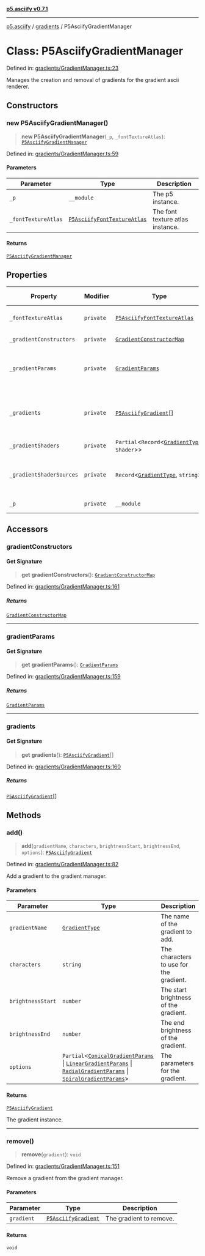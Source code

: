 [**p5.asciify v0.7.1**](../../../README.md)

***

[p5.asciify](../../../README.md) / [gradients](../README.md) / P5AsciifyGradientManager

# Class: P5AsciifyGradientManager

Defined in: [gradients/GradientManager.ts:23](https://github.com/humanbydefinition/p5-asciify/blob/74676f4db3015ac640595dd75ed3e2367cf4cb62/src/lib/gradients/GradientManager.ts#L23)

Manages the creation and removal of gradients for the gradient ascii renderer.

## Constructors

### new P5AsciifyGradientManager()

> **new P5AsciifyGradientManager**(`_p`, `_fontTextureAtlas`): [`P5AsciifyGradientManager`](P5AsciifyGradientManager.md)

Defined in: [gradients/GradientManager.ts:59](https://github.com/humanbydefinition/p5-asciify/blob/74676f4db3015ac640595dd75ed3e2367cf4cb62/src/lib/gradients/GradientManager.ts#L59)

#### Parameters

| Parameter | Type | Description |
| ------ | ------ | ------ |
| `_p` | `__module` | The p5 instance. |
| `_fontTextureAtlas` | [`P5AsciifyFontTextureAtlas`](../../../classes/P5AsciifyFontTextureAtlas.md) | The font texture atlas instance. |

#### Returns

[`P5AsciifyGradientManager`](P5AsciifyGradientManager.md)

## Properties

| Property | Modifier | Type | Default value | Description | Defined in |
| ------ | ------ | ------ | ------ | ------ | ------ |
| <a id="_fonttextureatlas-1"></a> `_fontTextureAtlas` | `private` | [`P5AsciifyFontTextureAtlas`](../../../classes/P5AsciifyFontTextureAtlas.md) | `undefined` | The font texture atlas instance. | [gradients/GradientManager.ts:64](https://github.com/humanbydefinition/p5-asciify/blob/74676f4db3015ac640595dd75ed3e2367cf4cb62/src/lib/gradients/GradientManager.ts#L64) |
| <a id="_gradientconstructors"></a> `_gradientConstructors` | `private` | [`GradientConstructorMap`](../type-aliases/GradientConstructorMap.md) | `undefined` | The gradient constructors. | [gradients/GradientManager.ts:45](https://github.com/humanbydefinition/p5-asciify/blob/74676f4db3015ac640595dd75ed3e2367cf4cb62/src/lib/gradients/GradientManager.ts#L45) |
| <a id="_gradientparams"></a> `_gradientParams` | `private` | [`GradientParams`](../type-aliases/GradientParams.md) | `undefined` | The default parameters for each gradient type. | [gradients/GradientManager.ts:26](https://github.com/humanbydefinition/p5-asciify/blob/74676f4db3015ac640595dd75ed3e2367cf4cb62/src/lib/gradients/GradientManager.ts#L26) |
| <a id="_gradients"></a> `_gradients` | `private` | [`P5AsciifyGradient`](P5AsciifyGradient.md)[] | `[]` | The list of gradients to render on the gradient ascii renderer. | [gradients/GradientManager.ts:57](https://github.com/humanbydefinition/p5-asciify/blob/74676f4db3015ac640595dd75ed3e2367cf4cb62/src/lib/gradients/GradientManager.ts#L57) |
| <a id="_gradientshaders"></a> `_gradientShaders` | `private` | `Partial`\<`Record`\<[`GradientType`](../type-aliases/GradientType.md), `Shader`\>\> | `{}` | The gradient shaders. | [gradients/GradientManager.ts:42](https://github.com/humanbydefinition/p5-asciify/blob/74676f4db3015ac640595dd75ed3e2367cf4cb62/src/lib/gradients/GradientManager.ts#L42) |
| <a id="_gradientshadersources"></a> `_gradientShaderSources` | `private` | `Record`\<[`GradientType`](../type-aliases/GradientType.md), `string`\> | `undefined` | The shader sources for each gradient type. | [gradients/GradientManager.ts:34](https://github.com/humanbydefinition/p5-asciify/blob/74676f4db3015ac640595dd75ed3e2367cf4cb62/src/lib/gradients/GradientManager.ts#L34) |
| <a id="_p-1"></a> `_p` | `private` | `__module` | `undefined` | The p5 instance. | [gradients/GradientManager.ts:61](https://github.com/humanbydefinition/p5-asciify/blob/74676f4db3015ac640595dd75ed3e2367cf4cb62/src/lib/gradients/GradientManager.ts#L61) |

## Accessors

### gradientConstructors

#### Get Signature

> **get** **gradientConstructors**(): [`GradientConstructorMap`](../type-aliases/GradientConstructorMap.md)

Defined in: [gradients/GradientManager.ts:161](https://github.com/humanbydefinition/p5-asciify/blob/74676f4db3015ac640595dd75ed3e2367cf4cb62/src/lib/gradients/GradientManager.ts#L161)

##### Returns

[`GradientConstructorMap`](../type-aliases/GradientConstructorMap.md)

***

### gradientParams

#### Get Signature

> **get** **gradientParams**(): [`GradientParams`](../type-aliases/GradientParams.md)

Defined in: [gradients/GradientManager.ts:159](https://github.com/humanbydefinition/p5-asciify/blob/74676f4db3015ac640595dd75ed3e2367cf4cb62/src/lib/gradients/GradientManager.ts#L159)

##### Returns

[`GradientParams`](../type-aliases/GradientParams.md)

***

### gradients

#### Get Signature

> **get** **gradients**(): [`P5AsciifyGradient`](P5AsciifyGradient.md)[]

Defined in: [gradients/GradientManager.ts:160](https://github.com/humanbydefinition/p5-asciify/blob/74676f4db3015ac640595dd75ed3e2367cf4cb62/src/lib/gradients/GradientManager.ts#L160)

##### Returns

[`P5AsciifyGradient`](P5AsciifyGradient.md)[]

## Methods

### add()

> **add**(`gradientName`, `characters`, `brightnessStart`, `brightnessEnd`, `options`): [`P5AsciifyGradient`](P5AsciifyGradient.md)

Defined in: [gradients/GradientManager.ts:82](https://github.com/humanbydefinition/p5-asciify/blob/74676f4db3015ac640595dd75ed3e2367cf4cb62/src/lib/gradients/GradientManager.ts#L82)

Add a gradient to the gradient manager.

#### Parameters

| Parameter | Type | Description |
| ------ | ------ | ------ |
| `gradientName` | [`GradientType`](../type-aliases/GradientType.md) | The name of the gradient to add. |
| `characters` | `string` | The characters to use for the gradient. |
| `brightnessStart` | `number` | The start brightness of the gradient. |
| `brightnessEnd` | `number` | The end brightness of the gradient. |
| `options` | `Partial`\<[`ConicalGradientParams`](../type-aliases/ConicalGradientParams.md) \| [`LinearGradientParams`](../type-aliases/LinearGradientParams.md) \| [`RadialGradientParams`](../type-aliases/RadialGradientParams.md) \| [`SpiralGradientParams`](../type-aliases/SpiralGradientParams.md)\> | The parameters for the gradient. |

#### Returns

[`P5AsciifyGradient`](P5AsciifyGradient.md)

The gradient instance.

***

### remove()

> **remove**(`gradient`): `void`

Defined in: [gradients/GradientManager.ts:151](https://github.com/humanbydefinition/p5-asciify/blob/74676f4db3015ac640595dd75ed3e2367cf4cb62/src/lib/gradients/GradientManager.ts#L151)

Remove a gradient from the gradient manager.

#### Parameters

| Parameter | Type | Description |
| ------ | ------ | ------ |
| `gradient` | [`P5AsciifyGradient`](P5AsciifyGradient.md) | The gradient to remove. |

#### Returns

`void`
